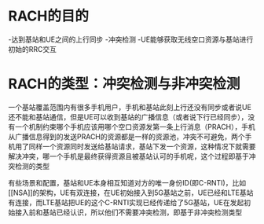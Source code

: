 # RACH的目的

-达到基站和UE之间的上行同步
-冲突检测
-UE能够获取无线空口资源与基站进行初始的RRC交互
# RACH的类型：冲突检测与非冲突检测

一个基站覆盖范围内有很多手机用户，手机和基站此刻上行还没有同步或者说UE还不能和基站通信，但是UE可以收到基站的广播信息（或者说下行已经同步），没有一个机制约束哪个手机应该用哪个空口资源发第一条上行消息（PRACH），手机从广播信息得到的发送PRACH的资源都是一样的资源池，冲突不可避免，两个手机用了同样一个资源同时发送给基站请求，基站下发一个资源，这种情况下就需要解决冲突，哪一个手机是最终获得资源且被基站认可的手机呢，这个过程即基于冲突检测的类型

有些场景和配置，基站和UE本身相互知道对方的唯一身份ID(即C-RNTI)，比如[[NSA]]的架构，UE有双连接，在UE初始接入到5G基站之前，UE已经和LTE基站有连接，而LTE基站把UE的这个C-RNTI实现已经传递给了5G基站，UE在发起初始接入前和基站已经认识，所以他们不需要冲突检测，即基于非冲突检测类型